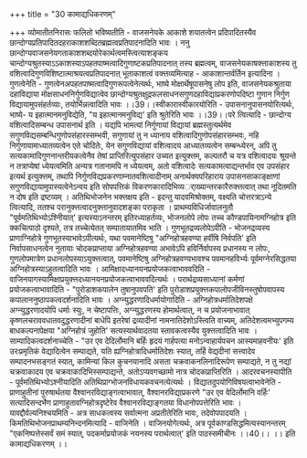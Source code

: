 +++
title = "30 कामाद्यधिकरणम्"

+++
व्योमातीतनिरासः फलितो भविष्यतीति - वाजसनेयके आकाशे शयातत्वेन प्रदिपादितस्यैव छान्दोग्यप्रतिपादितदहराकाशशब्दितब्रह्मत्वप्रतिपादनादिति भावः । ननु छान्दोग्यवाजसनेयगताकाशशब्दयोरेकार्थत्वमस्त्वित्याशङ्कय चान्दोग्यश्रुतस्याऽऽकाशस्याऽपहतपाष्मत्वादिगुणाष्टकप्रतिपादनात् तस्य ब्रह्मत्वम्, वाजसनेयकाषक्त्ताकाशस्य तु वशित्वादिगुणविशिष्टात्माश्रयत्वप्रतिपादनात् भूताकाशत्वं वक्त्तव्यमित्याह - आकाशान्तर्वर्तिन इत्यादिना । गुणत्वेनेति - गुणत्वेनअपहतपाष्मत्वादिगुणरूपत्वेनेत्यर्थः, भाष्ये मोक्षार्थेषूपासनेषु लोप इति, वाजसनेयकश्रुताया दहाविद्याया मोक्षसाधननिर्गुणविद्यात्वेव छान्दोग्यश्रुतक्षुद्रफलसाधनसगुणदहाविद्याप्रकरणोपदिष्टा गुणान निर्गुण विद्यायामुपसंहर्तव्याः, तयोर्भिन्नत्वादिति भावः ।।39।।स्वीकारास्वीकारयोरिति - उपासनानुपासनयोरित्यर्थः, भाष्ये- य इहात्मानमनुविद्येति, "य इहात्मानमनुविद्य' इति श्रुतेरिति भावः ।।39।।परे त्वित्यादि - छान्दोग्य वशित्वादिसम्बन्ध उपासनार्थ इति । यद्यपि भामत्यां निर्गुणायां विद्यायां ब्रह्मस्तुत्यर्थमेव सगुणविद्यसम्बन्धिगुणोपसंहारस्सम्भवी, सगुणायां तु न ध्यानाय वशित्वादिगुणोपसंहारसम्भवः, नहि निर्गुणायामाध्यातव्यत्वेन एते चोदितेः, येन सगुणविद्यायां वशित्वादय आध्यातव्यत्वेन सम्बन्ध्येरन्, अपि तु सत्यकामादिगुणनान्तरीयकत्वेनैव तेषां प्राप्तिरित्युपसंहार उच्यत इत्युक्त्तम्, कल्पतरौ च यत्र वशित्वादयः श्रूयन्ते न तत्राप्येषां ध्येयत्वमिति अन्यत्र गतानामपि न ध्येयत्वम्, अतो वशित्वादेः सत्यकामत्वाद्यन्तर्भाव एव उपसंहार इत्यर्थ इत्युक्त्तम्, तथापि निर्गुणविद्यप्रकरणाम्नातवशित्वादीनाम् अनार्थक्यपरिहाराय उपासनसाकाङ्क्षाणां सगुणविद्यायामुपास्यत्वेनेऽन्वय इति सोपपत्तिकं विकरणकारादिभिव्यर्ाख्यान्तरकारैरुक्त्तत्वात् तथा नूदितमति न दोष इति द्रष्टव्यम् । अतिथिभोजनेन भक्त्तक्षय इति - इदन्तु यादवमिश्रोक्तम्, वक्ष्यति चोत्तरत्राऽन्ये त्वित्यादि, ततश्च परानुक्त्तत्वादनुक्त्तानुवादशङ्का पराकृता । प्राथम्यविधिर्जावालनुतौ "पूर्वमतिथिभ्योऽश्निीयात्' इत्यस्याऽनन्तरम् इतिरध्याहर्तव्यः, भोजनलोपे लोपः तच्च कौण्डपायिनामग्निहोत्र इति क्कचित्पाठो दृश्यते, तत्र तच्चेत्येतत् सम्पातायातमिव भाति । गुणभूतद्रव्यलोपेऽपीति - भोजनद्रव्यस्य प्राणाग्निहोत्रे गुणभूतस्याभावेऽपीत्यर्थः, यथा पवमानेष्टिषु "अग्निहोत्रहवण्या हर्वीषि निर्वपति' इति निर्वापसाधनत्वेन नुतायाः चोदकप्राप्ताया अग्निहोत्रहवण्या अभावेऽपि हविर्निर्वापस्य प्रधानस्य न लोपः, गुणलोपमात्रेण प्रधानलोपस्याऽयुक्त्तत्वात्, पवमानेष्टिषु अग्निहोत्रहवण्यभावश्च पवमानहविर्भ्यः पूर्वमग्नेरसिद्धतया अग्निहोत्रस्याऽहुतत्वादिति भावः । आमिक्षादध्यानयनप्रयोजकत्वाभाववदिति - वाजिनयागस्यामिक्षाप्रयुक्त्तदध्यानयनप्रयोजकत्वाभाववदित्यर्थः । परार्थद्रव्यसाध्यानां कर्मणां प्रयोजकत्वाभावादिति - "पुरोडाशकपालेन तुषानुपवपति' इति पुरोडाशप्रयुक्त्तकपालोपजीविनस्तुषोपवापस्य कपालाननुष्ठापकत्वदर्शनादिति भावः । अग्न्युद्धरणादिधर्मायोगादिति - अग्निहोत्रधर्मातिदेशपक्षे अग्न्युद्धरणादयोपि धर्माः स्युः, न चेष्टापत्तिः, अग्न्युद्धरणस्य होमार्थत्वात्, न च प्रयोजनाभावात् कृष्णलचराववधातवदुद्धरणादीनां बाधेपि इतरेषां द्रव्यादीनां नामनातिदेशोऽस्त्विति वाच्यम्, अतिदेशत्वमभ्युपगम्य बाधकल्पनापेक्षया "अग्निहोत्रं जुहोति' सत्यस्यार्थवादतया स्तावकत्वस्यैव युक्त्तत्वादिति भावः । साम्पादिकत्वदर्शनाच्चेति - "उर एव देदिर्लोमानि बर्हिः हृदयं गार्हपत्या मनोऽन्वाहार्यपचन आस्यमाहवनीयः' इति उरःप्रमृतिकं वेद्यादित्वेन सम्पाद्यते, यति ह्यग्निहोत्रादिधर्मातिदेशः स्यात्, तर्हि वेद्यदीनां सत्त्वादेव सम्पादनभसङ्गतं स्यात्, कामिन्यां किल कुचनयानादि असता चक्रवाकनलिनादिरूपेण सम्पाद्यते, न तु नद्यां चक्रवाकादय एव चक्रवाकादिभिस्सम्पाद्यन्ते, अतोऽप्यवगच्छामो नात्र चोदकप्राप्तिरिति । आदरवचनस्यापीति - पूर्वमतिथिभ्योऽश्नीयादिति अतिथिप्राग्भोजनविधायकवचनत्येत्यर्थः । विद्यातदुपयोगिविषयत्वाभावेनेति - प्राणाहुतीनां पुरुषार्थतया वैश्वानरविद्याङ्गत्वाभावात्, वैश्वानरविद्याप्रकरणे "उर एव वेदिर्लोमानि वर्हिः' सत्यादिसन्दर्भेण प्राणाहुतावग्निहोत्रदृष्टेरेव वैश्वानरविद्याङ्गतया विधानोपपत्तेरिति भावः । यावद्दौर्वल्यनिश्चयमिति - अत्र साधकत्वस्य सर्वात्मना अप्रतीतेरिति भावः, तदेवोपपादयति । किमतिथिभोजनप्राथम्यनिन्दनमित्यादि - वाजिनेति । वाजिनयोगेत्यर्थः, अत्र पूर्वकाण्डसिद्धमित्यस्यानन्तरम् "एकनिष्पत्तेस्सर्वं समं स्यात्, पदकर्माप्रयोजकं नयनस्य परार्थत्वात्' इति पाठस्समीचीनः ।।40।। ।। इति कामाद्यधिकरणम् ।।